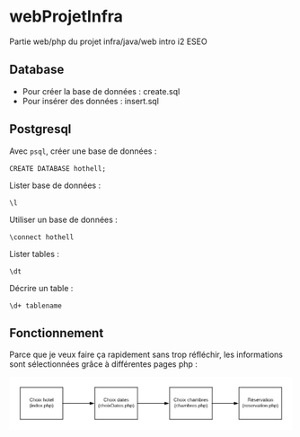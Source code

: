 # webProjetInfra

Partie web/php du projet infra/java/web intro i2 ESEO

## Database

* Pour créer la base de données : create.sql
* Pour insérer des données : insert.sql


## Postgresql

Avec `psql`, créer une base de données :

	CREATE DATABASE hothell;

Lister base de données :

	\l

Utiliser un base de données :

	\connect hothell

Lister tables :

	\dt

Décrire un table :

	\d+ tablename

## Fonctionnement

Parce que je veux faire ça rapidement sans trop réfléchir, les informations sont sélectionnées grâce à différentes pages php :

![startegy](./strategy.png)